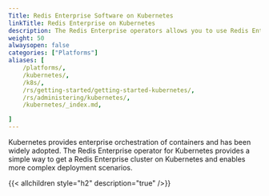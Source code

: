 ```yaml
---
Title: Redis Enterprise Software on Kubernetes
linkTitle: Redis Enterprise on Kubernetes
description: The Redis Enterprise operators allows you to use Redis Enterprise Software on Kubernetes. 
weight: 50
alwaysopen: false
categories: ["Platforms"]
aliases: [
    /platforms/,
    /kubernetes/,
    /k8s/,
    /rs/getting-started/getting-started-kubernetes/,
    /rs/administering/kubernetes/,
    /kubernetes/_index.md,

]
---
```


Kubernetes provides enterprise orchestration of containers and has been widely adopted. The Redis Enterprise operator for Kubernetes provides a simple way to get a Redis Enterprise cluster on Kubernetes and enables more complex deployment scenarios.

{{< allchildren style="h2" description="true" />}}